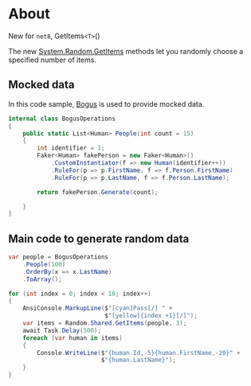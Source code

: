﻿# About

New for `net8`, GetItems`<T>`()

The new [System.Random.GetItems](https://learn.microsoft.com/en-us/dotnet/core/whats-new/dotnet-8#getitemst) methods let you randomly choose a specified number of items. 

## Mocked data

In this code sample, [Bogus](https://www.nuget.org/packages/Bogus) is used to provide mocked data.

```csharp
internal class BogusOperations
{
    public static List<Human> People(int count = 15)
    {
        int identifier = 1;
        Faker<Human> fakePerson = new Faker<Human>()
            .CustomInstantiator(f => new Human(identifier++))
            .RuleFor(p => p.FirstName, f => f.Person.FirstName)
            .RuleFor(p => p.LastName, f => f.Person.LastName);

        return fakePerson.Generate(count);

    }
}
```

## Main code to generate random data

```csharp
var people = BogusOperations
    .People(100)
    .OrderBy(x => x.LastName)
    .ToArray();

for (int index = 0; index < 10; index++)
{
    AnsiConsole.MarkupLine($"[cyan]Pass[/] " +
                           $"[yellow]{index +1}[/]");
    var items = Random.Shared.GetItems(people, 3);
    await Task.Delay(500);
    foreach (var human in items)
    {
        Console.WriteLine($"{human.Id,-5}{human.FirstName,-20}" +
                          $"{human.LastName}");
    }
}
```


